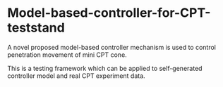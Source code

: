 # Model-based-controller-for-CPT-teststand
A novel proposed model-based controller mechanism is used to control penetration movement of mini CPT cone.

This is a testing framework which can be applied to self-generated controller model and real CPT experiment data.
       
